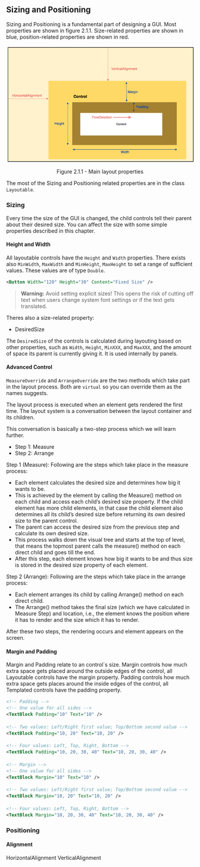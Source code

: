 ## Sizing and Positioning
Sizing and Positioning is a fundamental part of designing a GUI. 
Most properties are shown in figure 2.1.1. 
Size-related properties are shown in blue, position-related properties are shown in red.

![alt text](./images/LayoutProps.png "Figure 2.1.1 - Main layout properties")
<center>Figure 2.1.1 - Main layout properties</center>

The most of the Sizing and Positioning related properties are in the class `Layoutable`.

### Sizing
Every time the size of the GUI is changed, the child controls tell their parent about their desired size.
You can affect the size with some simple properties described in this chapter.

#### Height and Width
All layoutable controls have the `Height` and `Width` properties. There exists also `MinWidth`, `MaxWidth` and `MinHeight`, 
`MaxHeight` to set a range of sufficient values. These values are of type `Double`. 

```XML
<Button Width="120" Height="30" Content="Fixed Size" />
```

> **Warning:** Avoid setting explicit sizes! 
> This opens the risk of cutting off text when users change system font settings or if the text gets translated.

Theres also a size-related property:

- DesiredSize

The `DesiredSize` of the controls is calculated during layouting based on other properties, such as `Width`,
`Height`, `MinXXX`, and `MaxXXX`, and the amount of space its parent is currently giving it. 
It is used internally by panels.

#### Advanced Control

`MeasureOverride` and `ArrangeOverride` are the two methods which take part in the layout process. Both are `virtual` 
so you can override them as the names suggests.

The layout process is executed when an element gets rendered the first time. 
The layout system is a conversation between the layout container and its children.

This conversation is basically a two-step process which we will learn further.
- Step 1: Measure
- Step 2: Arrange

Step 1 (Measure): Following are the steps which take place in the measure process:
- Each element calculates the desired size and determines how big it wants to be.
- This is achieved by the element by calling the Measure() method on each child and access each child’s desired size property. If the child element has more child elements, in that case the child element also determines all its child’s desired size before returning its own desired size to the parent control.
- The parent can access the desired size from the previous step and calculate its own desired size.
- This process walks down the visual tree and starts at the top of level, that means the topmost parent calls the measure() method on each direct child and goes till the end.
- After this step, each element knows how big it wants to be and thus size is stored in the desired size property of each element.

Step 2 (Arrange): Following are the steps which take place in the arrange process:
- Each element arranges its child by calling Arrange() method on each direct child.
- The Arrange() method takes the final size (which we have calculated in Measure Step) and location, i.e., the element knows the position where it has to render and the size which it has to render.

After these two steps, the rendering occurs and element appears on the screen.

#### Margin and Padding
Margin and Padding relate to an control´s size.
Margin controls how much extra space gets placed around the outside edges of the control, all Layoutable controls have the margin property. Padding controls how much extra space gets places around the inside edges of the control, all Templated controls have the padding property.

```XML
<!-- Padding -->
<!-- One value for all sides -->
<TextBlock Padding="10" Text="10" />

<!-- Two values: Left/Right first value; Top/Bottom second value -->
<TextBlock Padding="10, 20" Text="10, 20" />

<!-- Four values: Left, Top, Right, Bottom -->
<TextBlock Padding="10, 20, 30, 40" Text="10, 20, 30, 40" />

<!-- Margin -->
<!-- One value for all sides -->
<TextBlock Margin="10" Text="10" />

<!-- Two values: Left/Right first value; Top/Bottom second value -->
<TextBlock Margin="10, 20" Text="10, 20" />

<!-- Four values: Left, Top, Right, Bottom -->
<TextBlock Margin="10, 20, 30, 40" Text="10, 20, 30, 40" />
```

### Positioning

#### Alignment

HorizontalAlignment
VerticalAlignment